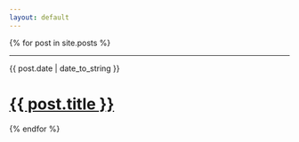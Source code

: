 ```yaml
---
layout: default
---
```


<div class="no-mar-pad">
    {% for post in site.posts %}
        <div class="content-row no-mar-pad">
            <div class="no-mar-pad"><hr class="post-hr"></div>
        </div>
        <div class="content-row content-row-spacing">
            <div class="column1 no-mar-pad">
                <nobr><p class="index-post-date">{{ post.date | date_to_string }}</p></nobr>
            </div>
            <div class="column2 no-mar-pad">
                <h1 class="index-post-h">
                    <a href="{{ post.url }}">{{ post.title }}</a>
                </h1>
            </div>
        </div>
    {% endfor %}
</div>